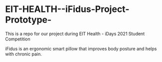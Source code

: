# EIT-HEALTH--iFidus-Project-Prototype-
This is a repo for our project during  EIT Health - iDays 2021 Student Competition


iFidus is an ergonomic smart pillow that improves body posture and helps with chronic pain.
